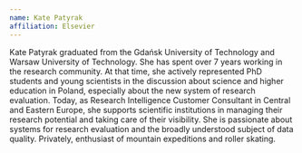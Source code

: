 ```yaml
---
name: Kate Patyrak
affiliation: Elsevier
---
```


Kate Patyrak graduated from the Gdańsk University of Technology and Warsaw University of Technology. She has spent over 7 years working in the research community. At that time, she actively represented PhD students and young scientists in the discussion about science and higher education in Poland, especially about the new system of research evaluation. Today, as Research Intelligence Customer Consultant in Central and Eastern Europe, she supports scientific institutions in managing their research potential and taking care of their visibility. She is passionate about systems for research evaluation and the broadly understood subject of data quality. Privately, enthusiast of mountain expeditions and roller skating.
